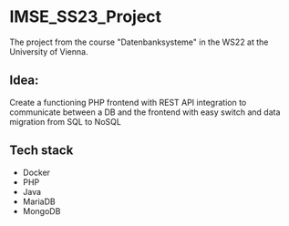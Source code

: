 # IMSE_SS23_Project

The project from the course "Datenbanksysteme" in the WS22 at the University of Vienna.

## Idea:

Create a functioning PHP frontend with REST API integration to communicate between a DB and the frontend with easy switch and data migration from SQL to NoSQL

## Tech stack

- Docker
- PHP
- Java
- MariaDB
- MongoDB
